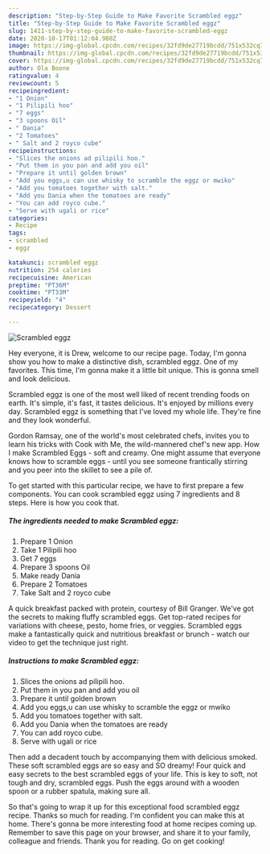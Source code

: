 ```yaml
---
description: "Step-by-Step Guide to Make Favorite Scrambled eggz"
title: "Step-by-Step Guide to Make Favorite Scrambled eggz"
slug: 1411-step-by-step-guide-to-make-favorite-scrambled-eggz
date: 2020-10-17T01:12:04.980Z
image: https://img-global.cpcdn.com/recipes/32fd9de27719bcdd/751x532cq70/scrambled-eggz-recipe-main-photo.jpg
thumbnail: https://img-global.cpcdn.com/recipes/32fd9de27719bcdd/751x532cq70/scrambled-eggz-recipe-main-photo.jpg
cover: https://img-global.cpcdn.com/recipes/32fd9de27719bcdd/751x532cq70/scrambled-eggz-recipe-main-photo.jpg
author: Ola Boone
ratingvalue: 4
reviewcount: 5
recipeingredient:
- "1 Onion"
- "1 Pilipili hoo"
- "7 eggs"
- "3 spoons Oil"
- " Dania"
- "2 Tomatoes"
- " Salt and 2 royco cube"
recipeinstructions:
- "Slices the onions ad pilipili hoo."
- "Put them in you pan and add you oil"
- "Prepare it until golden brown"
- "Add you eggs,u can use whisky to scramble the eggz or mwiko"
- "Add you tomatoes together with salt."
- "Add you Dania when the tomatoes are ready"
- "You can add royco cube."
- "Serve with ugali or rice"
categories:
- Recipe
tags:
- scrambled
- eggz

katakunci: scrambled eggz 
nutrition: 254 calories
recipecuisine: American
preptime: "PT36M"
cooktime: "PT33M"
recipeyield: "4"
recipecategory: Dessert

---
```



![Scrambled eggz](https://img-global.cpcdn.com/recipes/32fd9de27719bcdd/751x532cq70/scrambled-eggz-recipe-main-photo.jpg)

Hey everyone, it is Drew, welcome to our recipe page. Today, I'm gonna show you how to make a distinctive dish, scrambled eggz. One of my favorites. This time, I'm gonna make it a little bit unique. This is gonna smell and look delicious.

Scrambled eggz is one of the most well liked of recent trending foods on earth. It's simple, it's fast, it tastes delicious. It's enjoyed by millions every day. Scrambled eggz is something that I've loved my whole life. They're fine and they look wonderful.

Gordon Ramsay, one of the world&#39;s most celebrated chefs, invites you to learn his tricks with Cook with Me, the wild-mannered chef&#39;s new app. How I make Scrambled Eggs - soft and creamy. One might assume that everyone knows how to scramble eggs - until you see someone frantically stirring and you peer into the skillet to see a pile of.


To get started with this particular recipe, we have to first prepare a few components. You can cook scrambled eggz using 7 ingredients and 8 steps. Here is how you cook that.

<!--inarticleads1-->

##### The ingredients needed to make Scrambled eggz:

1. Prepare 1 Onion
1. Take 1 Pilipili hoo
1. Get 7 eggs
1. Prepare 3 spoons Oil
1. Make ready  Dania
1. Prepare 2 Tomatoes
1. Take  Salt and 2 royco cube


A quick breakfast packed with protein, courtesy of Bill Granger. We&#39;ve got the secrets to making fluffy scrambled eggs. Get top-rated recipes for variations with cheese, pesto, home fries, or veggies. Scrambled eggs make a fantastically quick and nutritious breakfast or brunch - watch our video to get the technique just right. 

<!--inarticleads2-->

##### Instructions to make Scrambled eggz:

1. Slices the onions ad pilipili hoo.
1. Put them in you pan and add you oil
1. Prepare it until golden brown
1. Add you eggs,u can use whisky to scramble the eggz or mwiko
1. Add you tomatoes together with salt.
1. Add you Dania when the tomatoes are ready
1. You can add royco cube.
1. Serve with ugali or rice


Then add a decadent touch by accompanying them with delicious smoked. These soft scrambled eggs are so easy and SO dreamy! Four quick and easy secrets to the best scrambled eggs of your life. This is key to soft, not tough and dry, scrambled eggs. Push the eggs around with a wooden spoon or a rubber spatula, making sure all. 

So that's going to wrap it up for this exceptional food scrambled eggz recipe. Thanks so much for reading. I'm confident you can make this at home. There's gonna be more interesting food at home recipes coming up. Remember to save this page on your browser, and share it to your family, colleague and friends. Thank you for reading. Go on get cooking!
